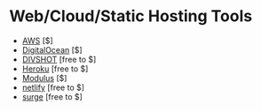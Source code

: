 # Web/Cloud/Static Hosting Tools

* [AWS](https://aws.amazon.com/websites/) [$]
* [DigitalOcean](https://digitalocean.com) [$]
* [DIVSHOT](https://divshot.com) [free to $]
* [Heroku](https://heroku.com) [free to $]
* [Modulus](https://modulus.io/) [$]
* [netlify](https://www.netlify.com) [free to $]
* [surge](https://surge.sh/) [free to $]
